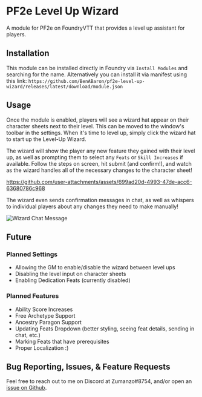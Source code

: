 # PF2e Level Up Wizard

A module for PF2e on FoundryVTT that provides a level up assistant for players.

## Installation

This module can be installed directly in Foundry via `Install Modules` and searching for the name. Alternatively you can install it via manifest using this link: `https://github.com/BenABaron/pf2e-level-up-wizard/releases/latest/download/module.json`

## Usage

Once the module is enabled, players will see a wizard hat appear on their character sheets next to their level. This can be moved to the window's toolbar in the settings.
When it's time to level up, simply click the wizard hat to start up the Level-Up Wizard.

The wizard will show the player any new feature they gained with their level up, as well as prompting them to select any `Feats` or `Skill Increases` if available.
Follow the steps on screen, hit submit (and confirm!), and watch as the wizard handles all of the necessary changes to the character sheet!

https://github.com/user-attachments/assets/699ad20d-4993-47de-acc6-63680786c968

The wizard even sends confirmation messages in chat, as well as whispers to individual players about any changes they need to make manually!

![Wizard Chat Message](https://github.com/user-attachments/assets/0e7726cc-4f2b-4823-9132-7b6cbb2322be)

## Future

### Planned Settings

- Allowing the GM to enable/disable the wizard between level ups
- Disabling the level input on character sheets
- Enabling Dedication Feats (currently disabled)

### Planned Features

- Ability Score Increases
- Free Archetype Support
- Ancestry Paragon Support
- Updating Feats Dropdown (better styling, seeing feat details, sending in chat, etc.)
- Marking Feats that have prerequisites
- Proper Localization :)

## Bug Reporting, Issues, & Feature Requests

Feel free to reach out to me on Discord at Zumanzo#8754, and/or open an [issue on Github](https://github.com/BenABaron/pf2e-level-up-wizard/issues).
